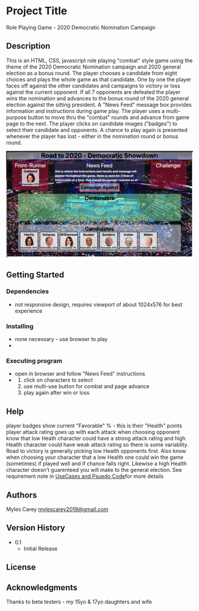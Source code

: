 # Project Title

Role Playing Game - 2020 Democratic Nomination Campaign

## Description

This is an HTML, CSS, javascript role playing "combat" style  game using the theme of the 2020 Democratic Nomination
campaign and 2020 general election as a bonus round.
The player chooses a candidate from eight choices and plays the whole game as that candidate.
One by one the player faces off against the other candidates and campaigns to victory or loss against the current opponent.
If all 7 opponents are defeated the player wins the nomination and advances to the bonus round of the 2020 general election
against the sitting president.
A "News Feed" message box provides information and instructions during game play.
The player uses a multi-purpose button to move thru the "combat" rounds and advance from game page to the next.
The player clicks on candidate images ("badges") to select their candidate and opponents.
A chance to play again is presented whenever the player has lost - either in the nomination round or bonus round. 

![Democratic Nomination](assets/images/wireframe.png)

## Getting Started

### Dependencies

* not responsive design, requires viewport of about 1024x576 for best experience 

### Installing

* none necessary - use browser to play
* 
### Executing program

* open in browser and follow "News Feed" instructions
*   1. click on characters to select
    2. use multi-use button for combat and page advance
    3. play again after win or loss
    

## Help

player badges show current "Favorable" % - this is their "Health" points
player attack rating goes up with each attack
when choosing opponent know that low Heath character could have a strong attack rating
and high Health character could have weak attack rating so there is some variablity.
Road to victory is generally picking low Health opponents first.
Also know when choosing your character that a low Health one could win the game (sometimes)
if played well and if chance falls right.  Likewise a high Health character doesn't
guarenteed you will make to the general election.
See requirement note in [UseCases and Psuedo Code](UseCases-PsuedoCode.md)for more details

## Authors

Myles Carey 
mylescarey2019@gmail.com 

## Version History
 
* 0.1
    * Initial Release

## License


## Acknowledgments

Thanks to beta testers - my 15yo & 17yo daughters and wife 
